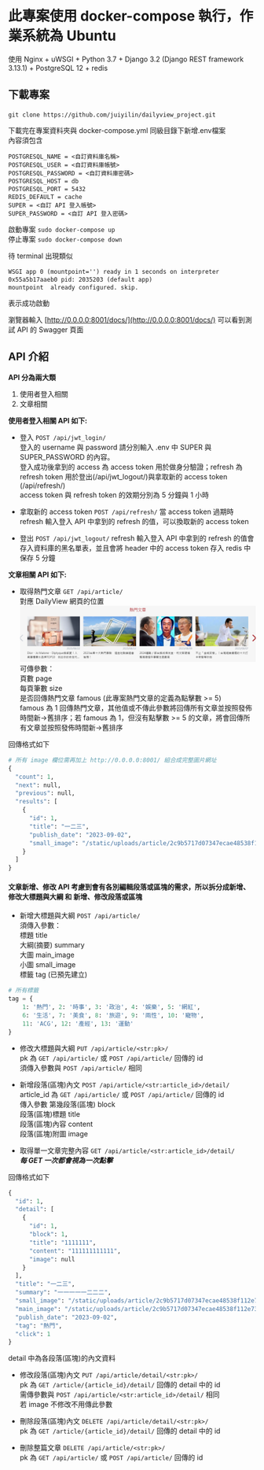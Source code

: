# 此專案使用 docker-compose 執行，作業系統為 Ubuntu
使用 Nginx + uWSGI + Python 3.7 + Django 3.2 (Django REST framework 3.13.1) + PostgreSQL 12 + redis
## 下載專案  
`git clone https://github.com/juiyilin/dailyview_project.git`

下載完在專案資料夾與 docker-compose.yml 同級目錄下新增.env檔案  
內容須包含

    POSTGRESQL_NAME = <自訂資料庫名稱>
    POSTGRESQL_USER = <自訂資料庫帳號>
    POSTGRESQL_PASSWORD = <自訂資料庫密碼>
    POSTGRESQL_HOST = db
    POSTGRESQL_PORT = 5432
    REDIS_DEFAULT = cache
    SUPER = <自訂 API 登入帳號>
    SUPER_PASSWORD = <自訂 API 登入密碼>

啟動專案 `sudo docker-compose up`  
停止專案 `sudo docker-compose down`  

待 terminal 出現類似   

    WSGI app 0 (mountpoint='') ready in 1 seconds on interpreter 0x55a5b17aaeb0 pid: 2035203 (default app)
    mountpoint  already configured. skip.
    
表示成功啟動

瀏覽器輸入 [http://0.0.0.0:8001/docs/](http://0.0.0.0:8001/docs/) 可以看到測試 API 的 Swagger 頁面


## API 介紹
**API 分為兩大類**
1. 使用者登入相關
2. 文章相關

**使用者登入相關 API 如下:**  

- 登入 `POST /api/jwt_login/`  
登入的 username 與 password 請分別輸入 .env 中 SUPER 與 SUPER_PASSWORD 的內容。  
登入成功後拿到的 access 為 access token 用於做身分驗證；refresh 為 refresh token 用於登出(/api/jwt_logout/)與拿取新的 access token (/api/refresh/)  
access token 與 refresh token 的效期分別為 5 分鐘與 1 小時
- 拿取新的 access token `POST /api/refresh/`
當 access token 過期時 refresh 輸入登入 API 中拿到的 refresh 的值，可以換取新的 access token

- 登出 `POST /api/jwt_logout/`
refresh 輸入登入 API 中拿到的 refresh 的值會存入資料庫的黑名單表，並且會將 header 中的 access token 存入 redis 中保存 5 分鐘


**文章相關 API 如下:**  

- 取得熱門文章 `GET /api/article/`  
對應 DailyView 網頁的位置  
![](./static/readme/famous.png)  
可傳參數：  
頁數 page  
每頁筆數 size  
是否回傳熱門文章 famous (此專案熱門文章的定義為點擊數 >= 5)  
famous 為 1 回傳熱門文章，其他值或不傳此參數將回傳所有文章並按照發佈時間新->舊排序；若 famous 為 1，但沒有點擊數 >= 5 的文章，將會回傳所有文章並按照發佈時間新->舊排序  

回傳格式如下
```python
# 所有 image 欄位需再加上 http://0.0.0.0:8001/ 組合成完整圖片網址
{
  "count": 1,
  "next": null,
  "previous": null,
  "results": [
    {
      "id": 1,
      "title": "一二三",
      "publish_date": "2023-09-02",
      "small_image": "/static/uploads/article/2c9b5717d07347ecae48538f112e7315/s-1693664963-擷取.PNG"
    }
  ]
}
```

#### 文章新增、修改 API 考慮到會有各別編輯段落或區塊的需求，所以拆分成新增、修改大標題與大綱 和 新增、修改段落或區塊
- 新增大標題與大綱 `POST /api/article/`  
須傳入參數：  
標題 title  
大綱(摘要) summary  
大圖 main_image  
小圖 small_image  
標籤 tag  (已預先建立)  
```python
# 所有標籤
tag = {
    1: '熱門', 2: '時事', 3: '政治', 4: '娛樂', 5: '網紅', 
    6: '生活', 7: '美食', 8: '旅遊', 9: '兩性', 10: '寵物', 
    11: 'ACG', 12: '產經', 13: '運動'
}
```

- 修改大標題與大綱 `PUT /api/article/<str:pk>/`  
pk 為 `GET /api/article/` 或 `POST /api/article/` 回傳的 id  
須傳入參數與 `POST /api/article/` 相同  


- 新增段落(區塊)內文 `POST /api/article/<str:article_id>/detail/`  
article_id 為 `GET /api/article/` 或  `POST /api/article/` 回傳的 id  
傳入參數
第幾段落(區塊) block  
段落(區塊)標題 title  
段落(區塊)內容 content  
段落(區塊)附圖 image  

- 取得單一文章完整內容 `GET /api/article/<str:article_id>/detail/`  
***每 GET 一次都會視為一次點擊***  

回傳格式如下
```python 
{
  "id": 1,
  "detail": [
    {
      "id": 1,
      "block": 1,
      "title": "1111111",
      "content": "111111111111",
      "image": null
    }
  ],
  "title": "一二三",
  "summary": "一一一一一二二二",
  "small_image": "/static/uploads/article/2c9b5717d07347ecae48538f112e7315/s-1693664963-擷取.PNG",
  "main_image": "/static/uploads/article/2c9b5717d07347ecae48538f112e7315/m-1693664963-擷取.PNG",
  "publish_date": "2023-09-02",
  "tag": "熱門",
  "click": 1
}
```
detail 中為各段落(區塊)的內文資料

- 修改段落(區塊)內文 `PUT /api/article/detail/<str:pk>/`  
pk 為 `GET /article/{article_id}/detail/` 回傳的 detail 中的 id  
需傳參數與 `POST /api/article/<str:article_id>/detail/` 相同  
若 image 不修改不用傳此參數

- 刪除段落(區塊)內文 `DELETE /api/article/detail/<str:pk>/`  
pk 為 `GET /article/{article_id}/detail/` 回傳的 detail 中的 id  

- 刪除整篇文章 `DELETE /api/article/<str:pk>/`  
pk 為 `GET /api/article/` 或 `POST /api/article/` 回傳的 id  

